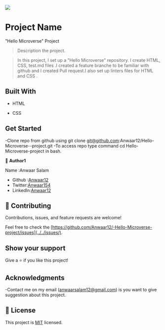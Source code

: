 ![](https://img.shields.io/badge/Microverse-blueviolet)

# Project Name

"Hello Microverse" Project

> Description the project.

> In this project, I set up a "Hello Microverse" repository. I create HTML, CSS, test.md files .I created a feature branche to be familiar with github and I created Pull request.I also set up linters files for HTML and CSS .

## Built With

- HTML

- CSS

## Get Started

-Clone repo from github using git clone git@github.com:Anwaar12/Hello-Microverse--project.git
-To access repo type command cd Hello-Microverse-project in bash.

👤 **Author1**

Name :Anwaar Salam

- Github :[Anwaar12](https://github.com/Anwaar12)
- Twitter:[Anwaar154](https://twitter.com/Anwaar154)
- LinkedIn:[Anwaar12](https://www.linkedin.com/in/anwaar-salam-61a3821b0/)

## 🤝 Contributing

Contributions, issues, and feature requests are welcome!

Feel free to check the [https://github.com/Anwaar12/-Hello-Microverse-project/issues](../../issues/).

## Show your support

Give a ⭐️ if you like this project!

## Acknowledgments

-Contact me on my email (anwaarsalam12@gmail.com) is you want to give suggestion about this project.

## 📝 License

This project is [MIT](https://choosealicense.com/licenses/mit/) licensed.
